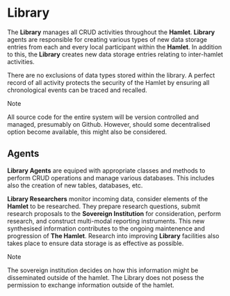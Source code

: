 # Library

The **Library** manages all CRUD activities throughout the **Hamlet**. **Library** agents are responsible for creating various types of new data storage entries from each and every local participant within the **Hamlet**. In addition to this, the **Library** creates new data storage entries relating to inter-hamlet activities. 

There are no exclusions of data types stored within the library. A perfect record of all activity protects the security of the Hamlet by ensuring all chronological events can be traced and recalled. 

>[!NOTE]
>All source code for the entire system will be version controlled and managed, presumably on Github. However, should some decentralised option become available, this might also be considered.

## Agents

**Library Agents** are equiped with appropriate classes and methods to perform CRUD operations and manage various databases. This includes also the creation of new tables, databases, etc.

**Library Researchers** monitor incoming data, consider elements of the **Hamlet** to be researched. They prepare research questions, submit research proposals to the **Sovereign Institution** for consideration, perform research, and construct multi-modal reporting instruments. This new synthesised information contributes to the ongoing maintenence and progression of **The Hamlet**. Research into improving **Library** facilities also takes place to ensure data storage is as effective as possible.

>[!NOTE]
>The sovereign institution decides on how this information might be disseminated outside of the hamlet. The Library does not posess the permission to exchange information outside of the hamlet.